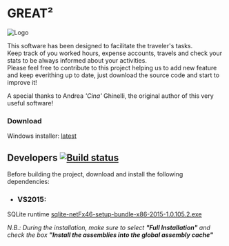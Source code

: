 # **GREAT²** 

![Logo](https://raw.github.com/bacca87/great2/master/Great/Images/Logos/Great2Logo.png)

This software has been designed to facilitate the traveler's tasks.  
Keep track of you worked hours, expense accounts, travels and check your stats to be always informed about your activities.  
Please feel free to contribute to this project helping us to add new feature and keep everithing up to date, just download the source code and start to improve it!

A special thanks to Andrea _'Cina'_ Ghinelli, the original author of this very useful software!

### Download
Windows installer: [latest](https://github.com/bacca87/great2/releases/latest)

## Developers [![Build status](https://ci.appveyor.com/api/projects/status/github/bacca87/great2?branch=master&svg=true)](https://ci.appveyor.com/project/bacca87/great2/branch/master)

Before building the project, download and install the following dependencies:

- ### VS2015:
SQLite runtime [sqlite-netFx46-setup-bundle-x86-2015-1.0.105.2.exe](http://system.data.sqlite.org/downloads/1.0.105.2/sqlite-netFx46-setup-bundle-x86-2015-1.0.105.2.exe)

_N.B.: During the installation, make sure to select  **"Full Installation"** and check the box **"Install the assemblies into the global assembly cache"**_